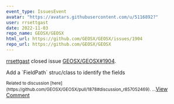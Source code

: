 ```yaml
---
event_type: IssuesEvent
avatar: "https://avatars.githubusercontent.com/u/5116892?"
user: rrsettgast
date: 2022-11-03
repo_name: GEOSX/GEOSX
html_url: https://github.com/GEOSX/GEOSX/issues/1904
repo_url: https://github.com/GEOSX/GEOSX
---
```


<a href='https://github.com/rrsettgast' target='_blank'>rrsettgast</a> closed issue <a href='https://github.com/GEOSX/GEOSX/issues/1904' target='_blank'>GEOSX/GEOSX#1904</a>.

<p>Add a `FieldPath` struc/class to identify the fields</p><small>Related to discussion [here](https://github.com/GEOSX/GEOSX/pull/1878#discussion_r857052469)....</small><a href='https://github.com/GEOSX/GEOSX/issues/1904' target='_blank'>View Comment</a>